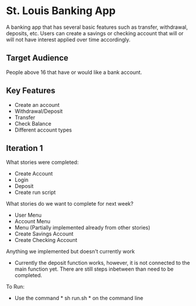 # St. Louis Banking App

A banking app that has several basic features such as transfer, withdrawal, deposits, etc. Users can create a savings or checking account that will or will not have interest applied over time accordingly.
	
## Target Audience

People above 16 that have or would like a bank account.

## Key Features

* Create an account
* Withdrawal/Deposit
* Transfer
* Check Balance
* Different account types

## Iteration 1

What stories were completed:
- Create Account
- Login
- Deposit
- Create run script

What stories do we want to complete for next week?
- User Menu
- Account Menu
- Menu (Partially implemented already from other stories)
- Create Savings Account
- Create Checking Account

Anything we implemented but doesn't currently work
- Currently the deposit function works, however, it is not connected to the main function yet. There are still steps inbetween than need to be completed.

To Run:
- Use the command * sh run.sh * on the command line


